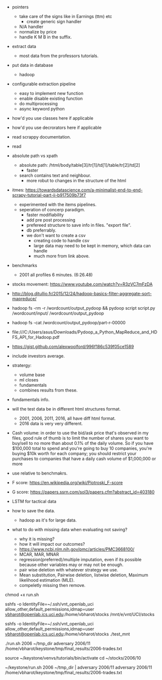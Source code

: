- pointers
    - take care of the signs like in Earnings (ttm) etc
        - create generic sign handler
    - N/A handler
    - normalize by price
    - handle K M B in the suffix.

- extract data
    - most data from the professors tutorials.
- put data in database
    - hadoop

- configurable extraction pipeline
    - easy to implement new function
    - enable disable existing function
    - do multiprocessing
    - async keyword python

- how'd you use classes here if applicable
- how'd you use decrorators here if applicable
- read scrappy documentation.
- read



- absolute path vs xpath
    - absolute path: /html/body/table[3]/tr[1]/td[1]/table/tr[2]/td[2]
        - faster
    - search contains text and neighbour.
        - more robut to changes in the structure of the html

- itmes: https://towardsdatascience.com/a-minimalist-end-to-end-scrapy-tutorial-part-ii-b917509b73f7
    - experimented with the items pipelines.
    - seperation of concerp paradigm.
        - faster modifiability
        - add pre post processing
        - prefereed structure to save info in files. "export file".
        - db preferrably.
        - we don't want to create a csv
            - creating code to handle csv
            - large data may need to be kept in memory, which data can handle
            - much more from link above.

- benchmarks
    - 2001 all profiles 6 minutes. (6:26.48)

- stocks movement: https://www.youtube.com/watch?v=R3zVC7mFzDA
- http://blog.ditullio.fr/2015/12/24/hadoop-basics-filter-aggregate-sort-mapreduce/

- hadoop fs -rm -r /wordcount/output_pydoop && pydoop script script.py /wordcount/input/ /wordcount/output_pydoop
- hadoop fs -cat /wordcount/output_pydoop/part-r-00000

- file:///C:/Users/asus/Downloads/Pydoop_a_Python_MapReduce_and_HDFS_API_for_Hadoop.pdf
- https://gist.github.com/alexwoolford/996f186c539f05ce1589


- include investors average.
- stratergy:
    - volume base
    - ml closes
    - fundamentals
    - combines results from these.

- fundamentals info.
- will the test data be in different html structures format.
    - 2001, 2006, 2011, 2016, all have diff html format.
    - 2016 data is very very different.



- Cash volume: in order to use the bid/ask price that's observed in my files,  good rule of thumb is to limit the number of shares you want to buy/sell to no more than about 0.1% of the daily volume. So if you have $100,000 total to spend and you're going to buy 10 companies, you're buying $10k worth for each company; you should restrict your purchases to companies that have a daily cash volume of $1,000,000 or more
- use relative to benchmakrs.

- F score: https://en.wikipedia.org/wiki/Piotroski_F-score
- G score: https://papers.ssrn.com/sol3/papers.cfm?abstract_id=403180

- LSTM for tactical data

- how to save the data.
    - hadoop as it's for large data.

- what to do with missing data when evaluating not saving?
    - why it is missing?
    - how it will impact our outcomes?
    - https://www.ncbi.nlm.nih.gov/pmc/articles/PMC3668100/
    - MCAR, MAR, MNAR
    - regression(preferred)/multiple imputation, even if its possible because other variables may or may not be enough.
    - pair wise deletion with whatever strategy we use.
    - Mean substitution, Pairwise deletion, listwise deletion, Maximum likelihood estimation (MLE).
    - compeletly missing then remove.


chmod +x run.sh

sshfs -o IdentityFile=~/.ssh/vnt_openlab_uci allow_other,default_permissions,idmap=user vbharot@openlab.ics.uci.edu:/home/vbharot/stocks /mnt/e/vnt/UCI/stocks


sshfs -o IdentityFile=~/.ssh/vnt_openlab_uci allow_other,default_permissions,idmap=user vbharot@openlab.ics.uci.edu:/home/vbharot/stocks ./test_mnt


./run.sh 2006 ~/tmp_dir
adversary 2006/11 /home/vbharot/keystone/tmp/final_results/2006-trades.txt



source ~/keystone/venvs/tutorials/bin/activate
cd ~/stocks/2006/10
<!-- ~/keystone/run.sh 2006 ~/tmp_dir -->
~/keystone/run.sh 2006 ~/tmp_dir | adversary 2006/11
adversary 2006/11 /home/vbharot/keystone/tmp/final_results/2006-trades.txt
